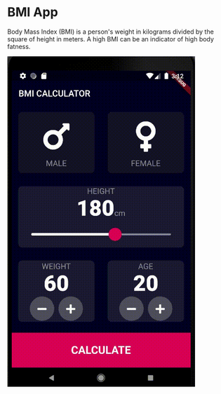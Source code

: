 # BMI App

Body Mass Index (BMI) is a person's weight in kilograms divided by the square of height in meters. 
A high BMI can be an indicator of high body fatness.

![](bmi.gif)

